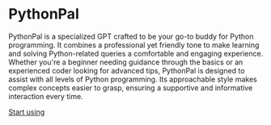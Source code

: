 # PythonPal

PythonPal is a specialized GPT crafted to be your go-to buddy for Python programming. It combines a professional yet friendly tone to make learning and solving Python-related queries a comfortable and engaging experience. Whether you're a beginner needing guidance through the basics or an experienced coder looking for advanced tips, PythonPal is designed to assist with all levels of Python programming. Its approachable style makes complex concepts easier to grasp, ensuring a supportive and informative interaction every time.

[Start using](https://chat.openai.com/g/g-nk11JYX29)